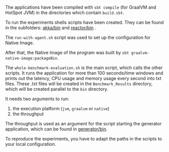 The applications have been compiled with `sbt compile` (for GraalVM and HotSpot JVM) in the directories which contain `build.sbt`.


To run the experiments shells scripts have been created. They can be found in the subfolders: [akka/bin](akka/bin) and [reactor/bin](reactor/bin) .

The `run-with-agent.sh` script was used to set up the configuration for Native Image.

After that, the Native Image of the program was built by `sbt graalvm-native-image:packageBin`.


The `whole-benchmark-evaluation.sh` is the main script, which calls the other scripts. It runs the application for more than 100 seconds/time windows and prints out the latency, CPU usage and memory usage every second into txt files. These .txt files will be created in the `Benchmark_Results` directory, which will be created parallel to the `bin` directory.

It needs two arguments to run:
1. the execution platform (`jvm`, `graalvm` or `native`)
2. the throughput

The throughput is used as an argument for the script starting the generator application, which can be found in [generator/bin](generator/bin).

To reproduce the experiments, you have to adapt the paths in the scripts to your local configuration.
